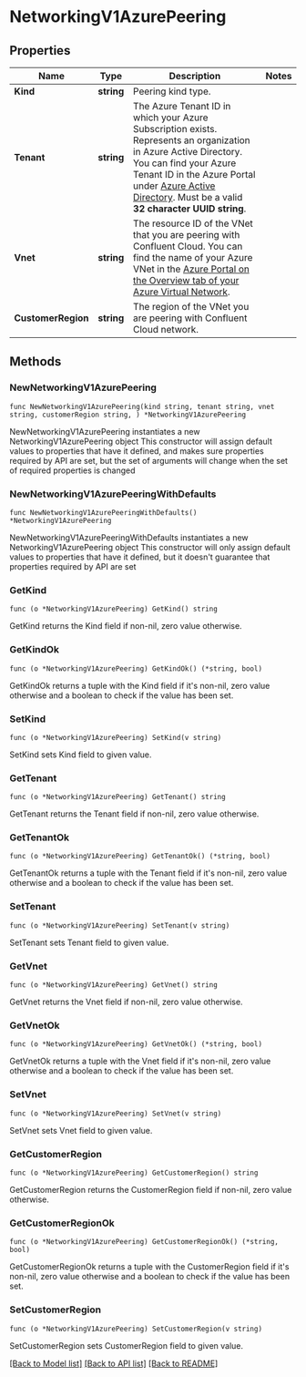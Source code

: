 # NetworkingV1AzurePeering

## Properties

Name | Type | Description | Notes
------------ | ------------- | ------------- | -------------
**Kind** | **string** | Peering kind type. | 
**Tenant** | **string** | The Azure Tenant ID in which your Azure Subscription exists. Represents an organization in Azure Active Directory. You can find your Azure Tenant ID in the Azure Portal under [Azure Active Directory](https://portal.azure.com/#blade/Microsoft_AAD_IAM/ActiveDirectoryMenuBlade/Overview). Must be a valid **32 character UUID string**.  | 
**Vnet** | **string** | The resource ID of the VNet that you are peering with Confluent Cloud. You can find the name of your Azure VNet in the [Azure Portal on the Overview tab of your Azure Virtual Network](https://portal.azure.com/#blade/HubsExtension/BrowseResource/resourceType/Microsoft.Network%2FvirtualNetworks). | 
**CustomerRegion** | **string** | The region of the VNet you are peering with Confluent Cloud network. | 

## Methods

### NewNetworkingV1AzurePeering

`func NewNetworkingV1AzurePeering(kind string, tenant string, vnet string, customerRegion string, ) *NetworkingV1AzurePeering`

NewNetworkingV1AzurePeering instantiates a new NetworkingV1AzurePeering object
This constructor will assign default values to properties that have it defined,
and makes sure properties required by API are set, but the set of arguments
will change when the set of required properties is changed

### NewNetworkingV1AzurePeeringWithDefaults

`func NewNetworkingV1AzurePeeringWithDefaults() *NetworkingV1AzurePeering`

NewNetworkingV1AzurePeeringWithDefaults instantiates a new NetworkingV1AzurePeering object
This constructor will only assign default values to properties that have it defined,
but it doesn't guarantee that properties required by API are set

### GetKind

`func (o *NetworkingV1AzurePeering) GetKind() string`

GetKind returns the Kind field if non-nil, zero value otherwise.

### GetKindOk

`func (o *NetworkingV1AzurePeering) GetKindOk() (*string, bool)`

GetKindOk returns a tuple with the Kind field if it's non-nil, zero value otherwise
and a boolean to check if the value has been set.

### SetKind

`func (o *NetworkingV1AzurePeering) SetKind(v string)`

SetKind sets Kind field to given value.


### GetTenant

`func (o *NetworkingV1AzurePeering) GetTenant() string`

GetTenant returns the Tenant field if non-nil, zero value otherwise.

### GetTenantOk

`func (o *NetworkingV1AzurePeering) GetTenantOk() (*string, bool)`

GetTenantOk returns a tuple with the Tenant field if it's non-nil, zero value otherwise
and a boolean to check if the value has been set.

### SetTenant

`func (o *NetworkingV1AzurePeering) SetTenant(v string)`

SetTenant sets Tenant field to given value.


### GetVnet

`func (o *NetworkingV1AzurePeering) GetVnet() string`

GetVnet returns the Vnet field if non-nil, zero value otherwise.

### GetVnetOk

`func (o *NetworkingV1AzurePeering) GetVnetOk() (*string, bool)`

GetVnetOk returns a tuple with the Vnet field if it's non-nil, zero value otherwise
and a boolean to check if the value has been set.

### SetVnet

`func (o *NetworkingV1AzurePeering) SetVnet(v string)`

SetVnet sets Vnet field to given value.


### GetCustomerRegion

`func (o *NetworkingV1AzurePeering) GetCustomerRegion() string`

GetCustomerRegion returns the CustomerRegion field if non-nil, zero value otherwise.

### GetCustomerRegionOk

`func (o *NetworkingV1AzurePeering) GetCustomerRegionOk() (*string, bool)`

GetCustomerRegionOk returns a tuple with the CustomerRegion field if it's non-nil, zero value otherwise
and a boolean to check if the value has been set.

### SetCustomerRegion

`func (o *NetworkingV1AzurePeering) SetCustomerRegion(v string)`

SetCustomerRegion sets CustomerRegion field to given value.



[[Back to Model list]](../README.md#documentation-for-models) [[Back to API list]](../README.md#documentation-for-api-endpoints) [[Back to README]](../README.md)


